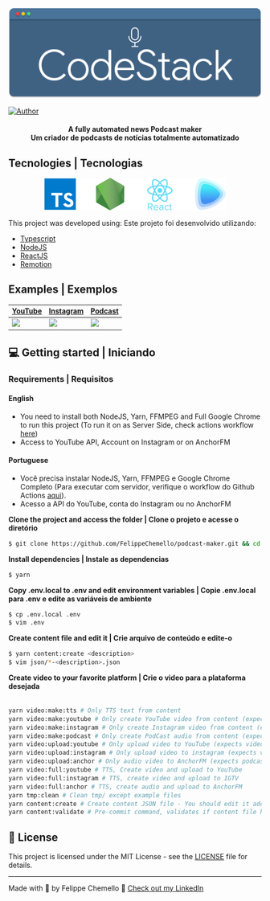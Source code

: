 <div align="center">
  <img src="assets/LogoPodcast.png">
</div>

[![Author](https://img.shields.io/badge/Author-FelippeChemello-%237895B0)](https://github.com/FelippeChemello)

<h4 align="center">
   A fully automated news Podcast maker <br>
   Um criador de podcasts de notícias totalmente automatizado
</h4>

## Tecnologies | Tecnologias

<div align="center">
  <img src="assets/TechLogos.png" style="height='128px'">
</div>

This project was developed using:
Este projeto foi desenvolvido utilizando:

-   [Typescript](https://www.typescriptlang.org/)
-   [NodeJS](https://nodejs.dev/)
-   [ReactJS](https://reactjs.org/)
-   [Remotion](https://www.remotion.dev/)

## Examples | Exemplos

| [YouTube](https://www.youtube.com/channel/UCEQb3ajJgTK_Xr33OE0jeoQ) | [Instagram](https://www.instagram.com/codestackme/) | [Podcast](https://anchor.fm/codestack) |
| --- | --- | --- |
| [<img src="https://img.youtube.com/vi/ePc9ljAkIjc/maxresdefault.jpg" width="320"/>](https://www.youtube.com/watch?v=ePc9ljAkIjc) | [<img src="https://links.codestack.me/0mp" width="250"/>](https://instagram.com/tv/CN2jdC4Aelc) |  [<img src="https://links.codestack.me/0i9" width="250"/>](https://anchor.fm/codestack/episodes/CodeStack-News-Stalkers-utilizam-status-do-WhatsApp-ilegalmente--Primeiro-voo-em-Marte--Apple-anuncia-impacto-de-carregadores-ev86fi) |

## 💻 Getting started | Iniciando

### Requirements | Requisitos

#### English
-   You need to install both NodeJS, Yarn, FFMPEG and Full Google Chrome to run this project (To run it on as Server Side, check actions workflow [here](https://github.com/FelippeChemello/podcast-maker/blob/master/.github/workflows/main.yml))
-   Access to YouTube API, Account on Instagram or on AnchorFM

#### Portuguese
-   Você precisa instalar NodeJS, Yarn, FFMPEG e Google Chrome Completo (Para executar com servidor, verifique o workflow do Github Actions [aqui](https://github.com/FelippeChemello/podcast-maker/blob/master/.github/workflows/main.yml)).
-   Acesso a API do YouTube, conta do Instagram ou no AnchorFM

**Clone the project and access the folder | Clone o projeto e acesse o diretório**

```bash
$ git clone https://github.com/FelippeChemello/podcast-maker.git && cd podcast-maker
```

**Install dependencies | Instale as dependencias**

```bash
$ yarn
```

**Copy .env.local to .env and edit environment variables | Copie .env.local para .env e edite as variáveis de ambiente**

```bash
$ cp .env.local .env
$ vim .env
```

**Create content file and edit it | Crie arquivo de conteúdo e edite-o**

```bash
$ yarn content:create <description>
$ vim json/*-<description>.json
```

**Create video to your favorite platform | Crie o video para a plataforma desejada**

```bash

yarn video:make:tts # Only TTS text from content
yarn video:make:youtube # Only create YouTube video from content (expects TTS has already been created)
yarn video:make:instagram # Only create Instagram video from content (expects TTS has already been created)
yarn video:make:podcast # Only create PodCast audio from content (expects TTS has already been created)
yarn video:upload:youtube # Only upload video to YouTube (expects video has been created)
yarn video:upload:instagram # Only upload video to instagram (expects video has been created)
yarn video:upload:anchor # Only audio video to AnchorFM (expects podcast audio has been created)
yarn video:full:youtube # TTS, Create video and upload to YouTube
yarn video:full:instagram # TTS, create video and upload to IGTV
yarn video:full:anchor # TTS, create audio and upload to AnchorFM
yarn tmp:clean # Clean tmp/ except example files
yarn content:create # Create content JSON file - You should edit it adding your data and news
yarn content:validate # Pre-commit command, validates if content file has been filled correctly
```

## 📝 License

This project is licensed under the MIT License - see the [LICENSE](LICENSE) file for details.

---

Made with 💜 by Felippe Chemello 👋 [Check out my LinkedIn](https://www.linkedin.com/in/felippechemello/)
